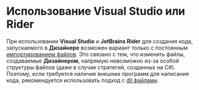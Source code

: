 # Использование Visual Studio или Rider

При использовании **Visual Studio** и **JetBrains Rider** для создания кода, запускаемого в **Дизайнере** возможен вариант только с постоянным [импортированием файлов](Designer_Import_strategies.md). Это связано с тем, что изменять файлы, создаваемые **Дизайнером**, напрямую невозможно из-за особой структуры файлов (даже в случае стратегий, созданных на C#). Поэтому, если требуется наличие внешних программ для написания кода, рекомендуется использовать подход с [dll файлами](Designer_Creating_strategy_from_dll.md).